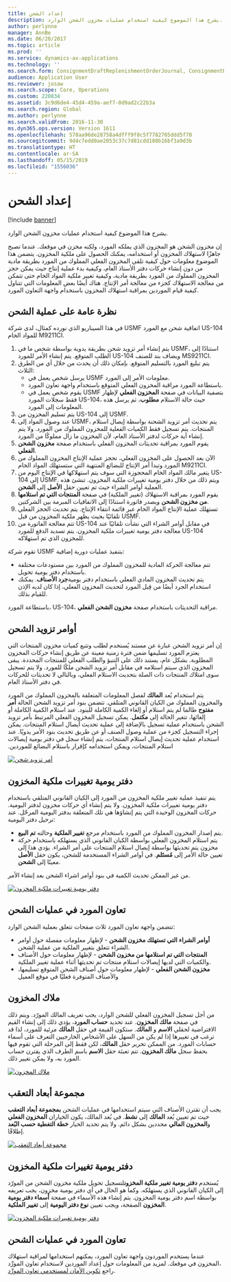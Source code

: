 ```yaml
---
title: إعداد الشحن
description: يشرح هذا الموضوع كيفية استخدام عمليات مخزون الشحن الوارد.
author: perlynne
manager: AnnBe
ms.date: 06/20/2017
ms.topic: article
ms.prod: ''
ms.service: dynamics-ax-applications
ms.technology: ''
ms.search.form: ConsignmentDraftReplenishmentOrderJournal, ConsignmentProductReceiptLines, ConsignmentReplenishmentOrder, ConsignmentVendorPortalOnHand, InventJournalOwnershipChange, InventOnHandItemListPage, PurchTable, PurchVendorPortalConfirmedOrders, DirPartyTable, EcoResTrackingDimensionGroup, InventJournalName, InventOwner, InventTableInventoryDimensionGroups, VendTable
audience: Application User
ms.reviewer: josaw
ms.search.scope: Core, Operations
ms.custom: 220834
ms.assetid: 3c9d6de4-45d4-459a-aef7-0d9ad2c22b3a
ms.search.region: Global
ms.author: perlynne
ms.search.validFrom: 2016-11-30
ms.dyn365.ops.version: Version 1611
ms.openlocfilehash: 578aa96de28758a4dfff9f8c5f7782705ddd5f70
ms.sourcegitcommit: 9d4c7edd0ae2053c37c7d81cdd180b16bf3a9d3b
ms.translationtype: HT
ms.contentlocale: ar-SA
ms.lasthandoff: 05/15/2019
ms.locfileid: "1556036"
---
```

# <a name="set-up-consignment"></a>إعداد الشحن

[!include [banner](../includes/banner.md)]

يشرح هذا الموضوع كيفية استخدام عمليات مخزون الشحن الوارد.

إن مخزون الشحن هو المخزون الذي يملكه المورد، ولكنه مخزن في موقعك. عندما تصبح جاهزًا لاستهلاك المخزون أو استخدامه، يمكنك الحصول على ملكية المخزون. ‏‫يتضمن هذا الموضوع معلومات حول كيفية تلقي المخزون الفعلي المملوك من المورد بطريقة مادية من دون إنشاء حركات دفتر الأستاذ العام، وكيفية بدء عملية إنتاج حيث يمكن حجز المخزون المملوك من المورد بطريقة مادية، وكيفية تغيير ملكية المواد الخام حتى تتمكن من معالجة الاستهلاك كجزء من معالجة أمر الإنتاج.‬ هناك أيضًا بعض المعلومات التي تتناول كيفية قيام الموردين بمراقبة استهلاك المخزون باستخدام واجهة التعاون المورد. 

## <a name="overview-of-the-consignment-process"></a>نظرة عامة على عملية الشحن
في هذا السيناريو الذي نورده كمثال، لدى شركة USMF اتفاقية شحن مع المورد US-104 للمواد الخام M9211CI.

1.  يتم إنشاء أمر تزويد شحن بطريقة يدوية بواسطة شخص ما في USMF، استنادًا إلى الطلب المتوقع. يتم إنشاء الأمر للمورد US-104 ويضاف بند للصنف MS9211CI.
2.  يتم تبليغ المورد بالتسليم المتوقع. بإمكان ذلك أن يحدث من خلال أي من الطرق الثلاث:
    -   يرسل شخص يعمل في USMF معلومات الأمر إلى المورد.
    -   باستطاعة المورد مراقبة المخزون الفعلي المتوقع باستخدام واجهة تعاون المورد.
    -   يقوم شخص يعمل في USMF بتصفية البيانات في صفحة **المخزون الفعلي** لإظهار فقط سجلات المورد US-104، حيث حالة الاستلام **مطلوب**، ثم يرسل هذه المعلومات إلى المورد.
3.  يتم تسليم المخزون من US-104 إلى USMF.
4.  عند وصول المواد إلى USMF، يتم تحديث أمر تزويد الشحنة بواسطة إيصال استلام المنتجات. يتم تسجيل فقط الكميات الفعلية للمخزون المملوك من المورد. ولا يتم إنشاء أية حركات لدفتر الأستاذ العام، لأن المخزون ما زال مملوكًا من المورد.
5.  يقوم المورد بمراقبة تحديثات المخزون الفعلي باستخدام صفحة **مخزون الشحن الفعلي‬**.
6.  الآن بعد الحصول على المخزون الفعلي، تحجز عملية الإنتاج المخزون المملوك من المورد وتبدأ أمر الإنتاج للبضائع المنتهية‬ التي ستستهلك المواد الخام M9211CI.
7.  يتغير مالك المواد الخام المحجوزة التي سوف يتم استهلاكها في الإنتاج اليوم من US-104 إلى USMF. ويتم ذلك من خلال دفتر يومية تغييرات ملكية المخزون. تنشئ هذه العملية أوامر الشراء حيث تم تعيين حقل **الأصل** إلى **الشحن**.
8.  يقوم المورد بمراقبة الاستهلاك (تغيير الملكية) في صفحة **المنتجات التي تم استلامها من مخزون الشحن‬** ويصدر فاتورة استنادًا إلى الاتفاقيات المبرمة بين الشركتين.
9.  تستهلك عملية الإنتاج المواد الخام عبر قائمة انتقاء الإنتاج. يتم تحديث الحجز الفعلي تلقائيًا بحيث يظهر ملكية المخزون من قبل USMF.
10. تتم معالجة الفاتورة من US-104 في مقابل أوامر الشراء التي نشأت تلقائيًا عند معالجة دفتر يومية تغييرات ملكية المخزون‬. يتم تسديد الدفع للمورد US-104 للمخزون الذي تم استهلاكه.

تقوم شركة USMF بتنفيذ عمليات دورية إضافية:

-   تتم معالجة الحركة المادية للمخزون المملوك من المورد بين مستودعات مختلفة باستخدام دفتر يومية تحويل.
-   يتم تحديث المخزون المادي الفعلي باستخدام دفتر يومية**جرد الأصناف**. يمكنك استخدام الجرد أيضًا من قِبل المورد لتحديث المخزون الفعلي، إذا كان لديه الإذن للقيام بذلك.

باستطاعة المورد، US-104، مراقبة التحديثات باستخدام صفحة **مخزون الشحن الفعلي‬**.

## <a name="consignment-replenishment-orders"></a>أوامر تزويد الشحن
إن أمر تزويد الشحن عبارة عن مستند يُستخدم لطلب وتتبع كميات مخزون المنتجات التي يعتزم المورد تسليمها ضمن فترة زمنية معينة عن طريق إنشاء حركات المخزون المطلوبة. بشكل عام، يستند ذلك على التنبؤ والطلب الفعلي للمنتجات المحددة. يبقى المخزون الذي سيتم استلامه في مقابل أمر تزويد الشحن ملكًا للمورد. ولا يتم تسجيل سوى امتلاك المنتجات ذات الصلة بتحديث الاستلام الفعلي، وبالتالي لا تحديثات للحركات في دفتر الأستاذ العام. 

يتم استخدام بُعد **المالك** لفصل المعلومات المتعلقة بالمخزون المملوك من المورد والمخزون المملوك من الكيان القانوني المتلقي. ‏‫تتضمن بنود أمر تزويد الشحن الحالة **أمر مفتوح** طالما لم يتم استلام أو إلغاء الكمية الكاملة للبنود. عند استلام الكمية الكاملة أو إلغائها، تتغير الحالة إلى **مكتمل**. يمكن تسجيل المخزون الفعلي المرتبط بأمر تزويد الشحن باستخدام عملية تسجيل بالإضافة إلى عملية تحديث أيصال استلام المنتجات. يمكن إجراء التسجيل كجزء من عملية وصول الصنف أو عن طريق تحديث بنود الأمر يدويًا. عند استخدام عملية تحديث إيصال استلام المنتجات، يتم إنشاء سجل في دفتر يومية إيصالات استلام المنتجات، ويمكن استخدامه كإقرار باستلام البضائع للموردين.

[![أمر تزويد شحن](./media/consignment-replenishment-order.png)](./media/consignment-replenishment-order.png)

## <a name="inventory-ownership-change-journal"></a>دفتر يومية تغييرات ملكية المخزون
يتم تنفيذ عملية تغيير ملكية المخزون من المورد إلى الكيان القانوني المتلقي باستخدام دفتر يومية تغييرات ملكية المخزون‬. ولا يتم إنشاء أي حركات مخزون لدفتر اليومية. حركات المخزون الوحيدة التي يتم إنشاؤها هي تلك المتعلقة بدفتر اليومية المرحّل. عند ترحيل دفتر اليومية:

-   يتم إصدار المخزون المملوك من المورد باستخدام مرجع **تغيير الملكية** وحالته **‏‫تم البيع‬**.
-   يتم استلام المخزون الفعلي بواسطة الكيان القانوني الذي يستهلكه باستخدام حركة مخزون يتم تحديثها بواسطة إيصال استلام المنتجات على أمر الشراء. يؤدي هذا إلى تعيين حالة الأمر إلى **مُستَلم‬**. في أوامر الشراء المستخدمة للشحن، يكون حقل **الأصل** معينًا إلى **الشحن**.

من غير الممكن تحديث الكمية في بنود أوامر اشراء الشحن بعد إنشاء الأمر.

[![دفتر يومية تغييرات ملكية المخزون](./media/inventory-ownership-change-journal.png)](./media/inventory-ownership-change-journal.png)

## <a name="vendor-collaboration-in-consignment-processes"></a>تعاون المورد في عمليات الشحن
تتضمن واجهة تعاون المورد ثلاث صفحات تتعلق بعملية الشحن الوارد:

-   **أوامر الشراء** **التي تستهلك مخزون الشحن** - لإظهار معلومات مفصلة حول أوامر الشراء تتعلق بتغيير الملكية من عملية الشحن.
-   **المنتجات التي تم استلامها من مخزون الشحن‬** - لإظهار معلومات حول الأصناف والكميات التي لديها إيصالات استلام منتجات تم تحديثها أثناء عملية تغيير الملكية.
-   **مخزون الشحن الفعلي‬** - لإظهار معلومات حول أصناف الشحن المتوقع تسليمها، والأصناف المتوفرة فعليًا في موقع العميل

## <a name="inventory-owners"></a>ملاك المخزون
من أجل تسجيل المخزون الفعلي للشحن الوارد، يجب تعريف المالك المورّد. ويتم ذلك في صفحة **مالك المخزون**. عند تحديد **حساب المورد**، يؤدي ذلك إلى إنشاء القيم الافتراضية لحقلي **الاسم** و **المالك**. ستكون القيمة في حقل **المالك** مرئية للمورد، لذا قد ترغب في تغييرها إذا لم يكن من السهل على الأشخاص الخارجيين التعرف على أسماء حسابات المورد. من الممكن تحرير حقل **المالك**، لكن فقط إلى المرحلة التي تقوم فيها بحفظ سجل **مالك المخزون**. تتم تعبئة حقل **الاسم** باسم الطرف الذي يقترن حساب المورد به، ولا يمكن تغيير ذلك.

[![ملاك المخزون](./media/inventory-owners.png)](./media/inventory-owners.png)

## <a name="tracking-dimension-group"></a>مجموعة أبعاد التعقب
يجب أن تقترن الأصناف التي سيتم استخدامها في عمليات الشحن **بمجموعة أبعاد التعقب** حيث تم تعيين بُعد **المالك** إلى **نشط**. في بُعد المالك، يكون الخياران **المخزون الفعلي** و**المخزون المالي** محددين بشكل دائم. ولا يتم تحديد الخيار **خطة التغطية حسب البُعد‬** إطلاقًا.

[![مجموعة أبعاد التعقب](./media/tracking-dimension-group.png)](./media/tracking-dimension-group.png)

## <a name="inventory-ownership-change-journal"></a>دفتر يومية تغييرات ملكية المخزون
يُستخدم **دفتر يومية تغيير ملكية المخزون**لتسجيل تحويل ملكية مخزون الشحن من المورّد إلى الكيان القانوني الذي يستهلكه. وكما هو الحال في أي دفتر يومية مخزون، يجب تعريفه بواسطة اسم دفتر يومية المخزون. يتم إنشاء هذه الأسماء في صفحة **أسماء دفتر يومية المخزون** الصفحة، ويجب تعيين **نوع دفتر اليومية** إلى **تغيير الملكية**.

[![دفتر يومية تغييرات ملكية المخزون](./media/inventory-ownership-change-journal.png)](./media/inventory-ownership-change-journal.png)

## <a name="vendor-collaboration-in-consignment-processes"></a>تعاون المورد في عمليات الشحن
عندما يستخدم الموردون واجهة تعاون المورد، يمكنهم استخدامها لمراقبة استهلاك المخزون في موقعك. لمزيد من المعلومات حول إعداد الموردين لاستخدام تعاون المورِّد‏‎، راجع [تكوين الأمان لمستخدمي تعاون المورِّد](../procurement/configure-security-vendor-portal-users.md).





